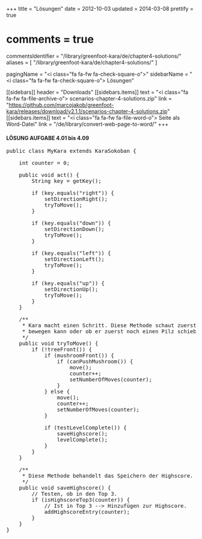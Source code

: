 +++
title = "Lösungen"
date = 2012-10-03
updated = 2014-03-08
prettify = true
# comments = true
commentsIdentifier = "/library/greenfoot-kara/de/chapter4-solutions/"
aliases = [ 
  "/library/greenfoot-kara/de/chapter4-solutions/" 
]

pagingName = "<i class=\"fa fa-fw fa-check-square-o\"></i>"
sidebarName = "<i class=\"fa fa-fw fa-check-square-o\"></i> Lösungen"

[[sidebars]]
header = "Downloads"
[[sidebars.items]]
text = "<i class=\"fa fa-fw fa-file-archive-o\"></i> scenarios-chapter-4-solutions.zip"
link = "https://github.com/marcojakob/greenfoot-kara/releases/download/v2.1.1/scenarios-chapter-4-solutions.zip"
[[sidebars.items]]
text = "<i class=\"fa fa-fw fa-file-word-o\"></i> Seite als Word-Datei"
link = "/de/library/convert-web-page-to-word/"
+++

#### <i class="fa fa-check-square-o"></i> LÖSUNG AUFGABE 4.01 bis 4.09

<pre class="prettyprint lang-java">
public class MyKara extends KaraSokoban {
	
    int counter = 0;

	public void act() {
		String key = getKey();

		if (key.equals("right")) {
			setDirectionRight();
			tryToMove();
		}

		if (key.equals("down")) {
			setDirectionDown();
			tryToMove();
		}

		if (key.equals("left")) {
			setDirectionLeft();
			tryToMove();
		}

		if (key.equals("up")) {
			setDirectionUp();
			tryToMove();
		}
	}

	/**
	 * Kara macht einen Schritt. Diese Methode schaut zuerst, ob sich Kara
	 * bewegen kann oder ob er zuerst noch einen Pilz schieben muss.
	 */
	public void tryToMove() {
		if (!treeFront()) {
			if (mushroomFront()) {
				if (canPushMushroom()) {
					move();
					counter++;
					setNumberOfMoves(counter);
				}
			} else {
				move();
				counter++;
				setNumberOfMoves(counter);
			}

			if (testLevelComplete()) {
				saveHighscore();
				levelComplete();
			}
		}
	}

	/**
	 * Diese Methode behandelt das Speichern der Highscore.
	 */
	public void saveHighscore() {
		// Testen, ob in den Top 3.
		if (isHighscoreTop3(counter)) {
			// Ist in Top 3 --> Hinzufügen zur Highscore.
			addHighscoreEntry(counter);
		}
	}
}
</pre>
